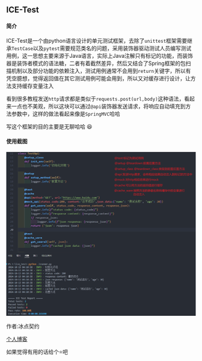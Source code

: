 ## ICE-Test

#### 简介

ICE-Test是一个由python语言设计的单元测试框架，去除了`unittest`框架需要继承`TestCase`以及`pytest`需要规范类名的问题，采用装饰器驱动测试人员编写测试用例，这一思想主要来源于Java语言，实际上Java注解只有标记的功能，而装饰器是装饰者模式的语法糖，二者有着截然差异，然后又结合了Spring框架的包扫描机制以及部分功能的依赖注入，测试用例通常不会用到`return`关键字，所以有凭空臆想，觉得返回值在其它测试用例可能会用到，所以又对缓存进行设计，让方法支持缓存变量注入

看到很多教程发送`http`请求都是类似于`requests.post(url,body)`这种语法，看起来一点也不美观，所以这块可以通过`@api`装饰器发送请求，将响应自动填充到方法参数中，这样的做法看起来像是`SpringMVC`哈哈

写这个框架的目的主要是无聊哈哈 :laughing:



#### 使用截图

![example](./resources/images/example.png)



作者:冰点契约

[个人博客](https://ice-pact.blog.csdn.net/)

如果觉得有用的话给个:star:吧
